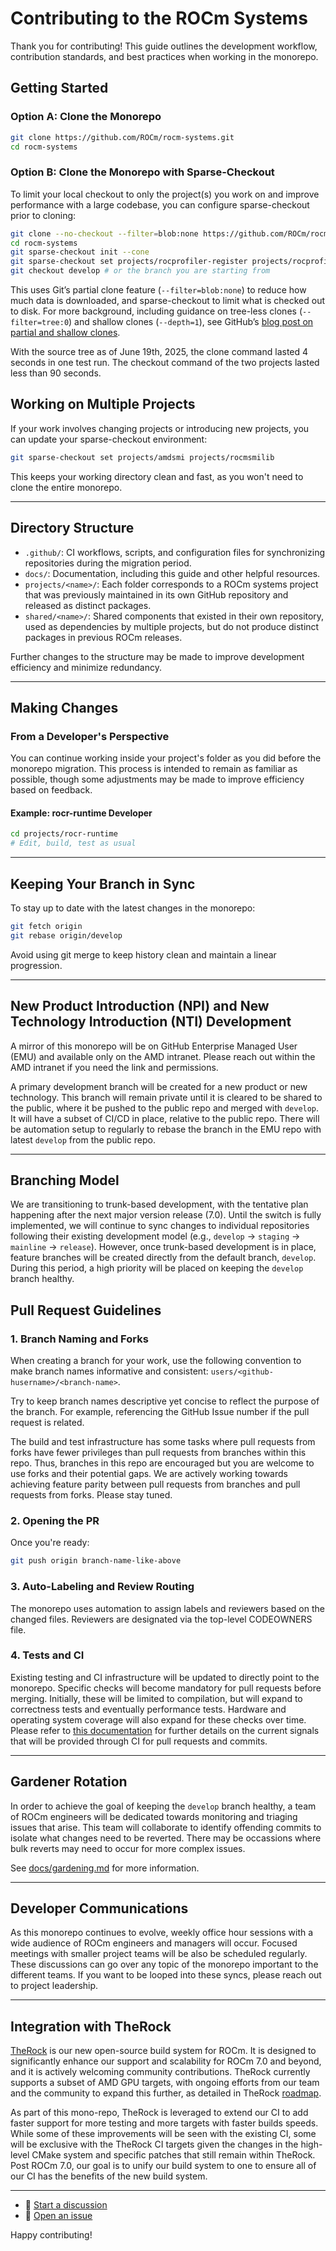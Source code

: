 # Contributing to the ROCm Systems

Thank you for contributing! This guide outlines the development workflow, contribution standards, and best practices when working in the monorepo.

## Getting Started

### Option A: Clone the Monorepo

```bash
git clone https://github.com/ROCm/rocm-systems.git
cd rocm-systems
```

### Option B: Clone the Monorepo with Sparse-Checkout

To limit your local checkout to only the project(s) you work on and improve performance with a large codebase, you can configure sparse-checkout prior to cloning:

```bash
git clone --no-checkout --filter=blob:none https://github.com/ROCm/rocm-systems.git
cd rocm-systems
git sparse-checkout init --cone
git sparse-checkout set projects/rocprofiler-register projects/rocprofiler-sdk
git checkout develop # or the branch you are starting from
```

This uses Git’s partial clone feature (`--filter=blob:none`) to reduce how much data is downloaded, and sparse-checkout to limit what is checked out to disk. For more background, including guidance on tree-less clones (`--filter=tree:0`) and shallow clones (`--depth=1`), see GitHub’s [blog post on partial and shallow clones](https://github.blog/open-source/git/get-up-to-speed-with-partial-clone-and-shallow-clone).

With the source tree as of June 19th, 2025, the clone command lasted 4 seconds in one test run.
The checkout command of the two projects lasted less than 90 seconds.

## Working on Multiple Projects

If your work involves changing projects or introducing new projects, you can update your sparse-checkout environment:

```bash
git sparse-checkout set projects/amdsmi projects/rocmsmilib
```

This keeps your working directory clean and fast, as you won't need to clone the entire monorepo.

---

## Directory Structure

- `.github/`: CI workflows, scripts, and configuration files for synchronizing repositories during the migration period.
- `docs/`: Documentation, including this guide and other helpful resources.
- `projects/<name>/`: Each folder corresponds to a ROCm systems project that was previously maintained in its own GitHub repository and released as distinct packages.
- `shared/<name>/`: Shared components that existed in their own repository, used as dependencies by multiple projects, but do not produce distinct packages in previous ROCm releases.

Further changes to the structure may be made to improve development efficiency and minimize redundancy.

---

## Making Changes

### From a Developer's Perspective

You can continue working inside your project's folder as you did before the monorepo migration.
This process is intended to remain as familiar as possible, though some adjustments may be made to improve efficiency based on feedback.

#### Example: rocr-runtime Developer

```bash
cd projects/rocr-runtime
# Edit, build, test as usual
```

---

## Keeping Your Branch in Sync

To stay up to date with the latest changes in the monorepo:

```bash
git fetch origin
git rebase origin/develop
```

Avoid using git merge to keep history clean and maintain a linear progression.

---

## New Product Introduction (NPI) and New Technology Introduction (NTI) Development

A mirror of this monorepo will be on GitHub Enterprise Managed User (EMU) and available only on the AMD intranet.
Please reach out within the AMD intranet if you need the link and permissions.

A primary development branch will be created for a new product or new technology.
This branch will remain private until it is cleared to be shared to the public, where it be pushed to the public repo and merged with `develop`.
It will have a subset of CI/CD in place, relative to the public repo.
There will be automation setup to regularly to rebase the branch in the EMU repo with latest `develop` from the public repo.

---

## Branching Model

We are transitioning to trunk-based development, with the tentative plan happening after the next major version release (7.0).
Until the switch is fully implemented, we will continue to sync changes to individual repositories following their existing development model (e.g., `develop` -> `staging` -> `mainline` -> `release`).
However, once trunk-based development is in place, feature branches will be created directly from the default branch, `develop`.
During this period, a high priority will be placed on keeping the `develop` branch healthy.

## Pull Request Guidelines

### 1. Branch Naming and Forks

When creating a branch for your work, use the following convention to make branch names informative and consistent: `users/<github-husername>/<branch-name>`.

Try to keep branch names descriptive yet concise to reflect the purpose of the branch. For example, referencing the GitHub Issue number if the pull request is related.

The build and test infrastructure has some tasks where pull requests from forks have fewer privileges than pull requests from branches within this repo. Thus, branches in this repo are encouraged but you are welcome to use forks and their potential gaps. We are actively working towards achieving feature parity between pull requests from branches and pull requests from forks. Please stay tuned.

### 2. Opening the PR

Once you're ready:

```bash
git push origin branch-name-like-above
```

### 3. Auto-Labeling and Review Routing

The monorepo uses automation to assign labels and reviewers based on the changed files. Reviewers are designated via the top-level CODEOWNERS file.

### 4. Tests and CI

Existing testing and CI infrastructure will be updated to directly point to the monorepo.
Specific checks will become mandatory for pull requests before merging. Initially, these will be limited to compilation, but will expand to correctness tests and eventually performance tests.
Hardware and operating system coverage will also expand for these checks over time.
Please refer to [this documentation](/docs/continuous-integration.md) for further details on the current signals that will be provided through CI for pull requests and commits.

---

## Gardener Rotation

In order to achieve the goal of keeping the `develop` branch healthy, a team of ROCm engineers will be dedicated towards monitoring and triaging issues that arise.
This team will collaborate to identify offending commits to isolate what changes need to be reverted.
There may be occassions where bulk reverts may need to occur for more complex issues.

See [docs/gardening.md](docs/gardening.md) for more information.

---

## Developer Communications

As this monorepo continues to evolve, weekly office hour sessions with a wide audience of ROCm engineers and managers will occur.
Focused meetings with smaller project teams will be also be scheduled regularly.
These discussions can go over any topic of the monorepo important to the different teams.
If you want to be looped into these syncs, please reach out to project leadership.

---

## Integration with TheRock

[TheRock](https://github.com/rocm/therock) is our new open-source build system for ROCm. It is designed to significantly enhance our support and scalability for ROCm 7.0 and beyond, and it is actively welcoming community contributions. TheRock currently supports a subset of AMD GPU targets, with ongoing efforts from our team and the community to expand this further, as detailed in TheRock [roadmap](https://github.com/ROCm/TheRock/blob/main/ROADMAP.md).

As part of this mono-repo, TheRock is leveraged to extend our CI to add faster support for more testing and more targets with faster builds speeds. While some of these improvements will be seen with the existing CI, some will be exclusive with the TheRock CI targets given the changes in the high-level CMake system and specific patches that still remain within TheRock. Post ROCm 7.0, our goal is to unify our build system to one to ensure all of our CI has the benefits of the new build system.

---

- 💬 [Start a discussion](https://github.com/ROCm/rocm-systems/discussions)
- 🐞 [Open an issue](https://github.com/ROCm/rocm-systems/issues)

Happy contributing!
